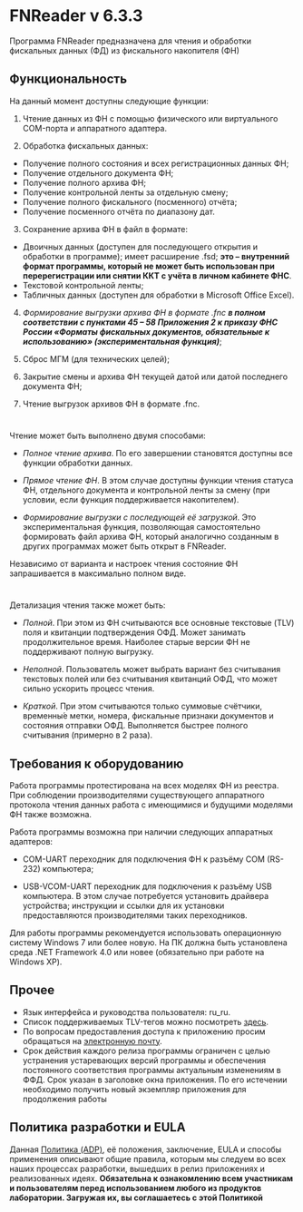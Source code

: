 # FNReader v 6.3.3

Программа FNReader предназначена для чтения и обработки фискальных данных (ФД) из фискального накопителя (ФН)



## Функциональность

На данный момент доступны следующие функции:

1. Чтение данных из ФН с помощью физического или виртуального COM-порта и аппаратного адаптера.

2. Обработка фискальных данных:
- Получение полного состояния и всех регистрационных данных ФН;
- Получение отдельного документа ФН;
- Получение полного архива ФН;
- Получение контрольной ленты за отдельную смену;
- Получение полного фискального (посменного) отчёта;
- Получение посменного отчёта по диапазону дат.

3. Сохранение архива ФН в файл в формате:
- Двоичных данных (доступен для последующего открытия и обработки в программе); имеет расширение .fsd;
**это – внутренний формат программы, который не может быть использован при перерегистрации или снятии ККТ с учёта в личном кабинете ФНС**.
- Текстовой контрольной ленты;
- Табличных данных (доступен для обработки в Microsoft Office Excel).

4. *Формирование выгрузки архива ФН в формате .fnc **в полном соответствии с пунктами 45 – 58 Приложения 2 к приказу ФНС России «Форматы фискальных документов, обязательные к использованию» (экспериментальная функция)***;

5. Сброс МГМ (для технических целей);

6. Закрытие смены и архива ФН текущей датой или датой последнего документа ФН;

7. Чтение выгрузок архивов ФН в формате .fnc.

#

Чтение может быть выполнено двумя способами:

- *Полное чтение архива*. По его завершении становятся доступны все функции обработки данных.

- *Прямое чтение ФН*. В этом случае доступны функции чтения статуса ФН, отдельного документа и контрольной ленты за смену (при условии,
если функция поддерживается накопителем).

- *Формирование выгрузки с последующей её загрузкой*. Это экспериментальная функция, позволяющая самостоятельно формировать файл архива ФН,
который аналогично созданным в других программах может быть открыт в FNReader.

Независимо от варианта и настроек чтения состояние ФН запрашивается в максимально полном виде.

#

Детализация чтения также может быть:

- *Полной*. При этом из ФН считываются все основные текстовые (TLV) поля и квитанции подтверждения ОФД. Может занимать продолжительное
время. Наиболее старые версии ФН не поддерживают полную выгрузку.

- *Неполной*. Пользователь может выбрать вариант без считывания текстовых полей или без считывания квитанций ОФД, что может сильно
ускорить процесс чтения.

- *Краткой*. При этом считываются только суммовые счётчики, временны́е метки, номера, фискальные признаки документов и состояния
отправки ОФД. Выполняется быстрее полного считывания (примерно в 2 раза).



## Требования к оборудованию

Работа программы протестирована на всех моделях ФН из реестра. При соблюдении производителями существующего аппаратного протокола
чтения данных работа с имеющимися и будущими моделями ФН также возможна.

Работа программы возможна при наличии следующих аппаратных адаптеров:

- COM-UART переходник для подключения ФН к разъёму COM (RS-232) компьютера;

- USB-VCOM-UART переходник для подключения к разъёму USB компьютера. В этом случае потребуется установить драйвера устройства;
инструкции и ссылки для их установки предоставляются производителями таких переходников.

Для работы программы рекомендуется использовать операционную систему Windows 7 или более новую.
На ПК должна быть установлена среда .NET Framework 4.0 или новее (обязательно при работе на Windows XP).



## Прочее

- Язык интерфейса и руководства пользователя: ru_ru.
- Список поддерживаемых TLV-тегов можно посмотреть [здесь](https://github.com/adslbarxatov/FNReader/blob/master/src/FNEnums.h).
- По вопросам предоставления доступа к приложению просим обращаться на [электронную почту](mailto://adslbarxatov@mail.ru).
- Срок действия каждого релиза программы ограничен с целью устранения устаревающих версий программы и обеспечения
постоянного соответствия программы актуальным изменениям в ФФД. Срок указан в заголовке окна приложения. По его истечении
необходимо получить новый экземпляр приложения для продолжения работы



## Политика разработки и EULA

Данная [Политика (ADP)](https://vk.com/@rdaaow_fupl-adp), её положения, заключение, EULA и способы применения
описывают общие правила, которым мы следуем во всех наших процессах разработки, вышедших в релиз приложениях
и реализованных идеях.
**Обязательна к ознакомлению всем участникам и пользователям перед использованием любого из продуктов лаборатории.
Загружая их, вы соглашаетесь с этой Политикой**
